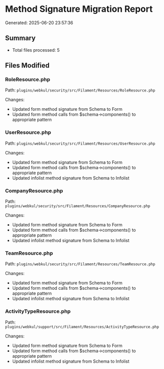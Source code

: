 # Method Signature Migration Report

Generated: 2025-06-20 23:57:36

## Summary
- Total files processed: 5

## Files Modified

### RoleResource.php
Path: `plugins/webkul/security/src/Filament/Resources/RoleResource.php`

Changes:
- Updated form method signature from Schema to Form
- Updated form method calls from $schema->components() to appropriate pattern

### UserResource.php
Path: `plugins/webkul/security/src/Filament/Resources/UserResource.php`

Changes:
- Updated form method signature from Schema to Form
- Updated form method calls from $schema->components() to appropriate pattern
- Updated infolist method signature from Schema to Infolist

### CompanyResource.php
Path: `plugins/webkul/security/src/Filament/Resources/CompanyResource.php`

Changes:
- Updated form method signature from Schema to Form
- Updated form method calls from $schema->components() to appropriate pattern
- Updated infolist method signature from Schema to Infolist

### TeamResource.php
Path: `plugins/webkul/security/src/Filament/Resources/TeamResource.php`

Changes:
- Updated form method signature from Schema to Form
- Updated form method calls from $schema->components() to appropriate pattern
- Updated infolist method signature from Schema to Infolist

### ActivityTypeResource.php
Path: `plugins/webkul/support/src/Filament/Resources/ActivityTypeResource.php`

Changes:
- Updated form method signature from Schema to Form
- Updated form method calls from $schema->components() to appropriate pattern
- Updated infolist method signature from Schema to Infolist

